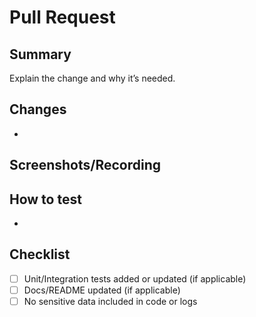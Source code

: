 # Pull Request

## Summary

Explain the change and why it’s needed.

## Changes

-

## Screenshots/Recording

## How to test

-

## Checklist

- [ ] Unit/Integration tests added or updated (if applicable)
- [ ] Docs/README updated (if applicable)
- [ ] No sensitive data included in code or logs
